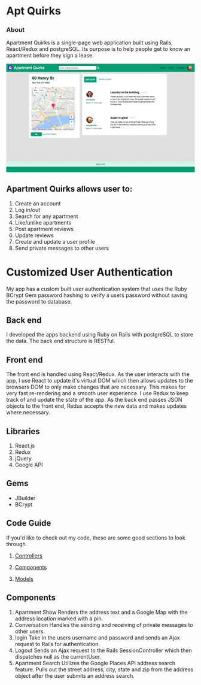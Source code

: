 # Apt Quirks

### About

Apartment Quirks is a single-page web application built using Rails, React/Redux and postgreSQL. Its purpose is to help people get to know an apartment before they sign a lease.

![show page screenshot](https://github.com/Madhava-Hansen/AptQuirks/blob/master/app/assets/images/show_page_screen_shot.jpg)

## Apartment Quirks allows user to:

1. Create an account
2. Log in/out
3. Search for any apartment
4. Like/unlike apartments
5. Post apartment reviews
6. Update reviews
7. Create and update a user profile
8. Send private messages to other users

# Customized User Authentication

My app has a custom built user authentication system that uses the Ruby BCrypt Gem password hashing to verify a users password without saving the password to database.

## Back end
I developed the apps backend using Ruby on Rails with postgreSQL to store the data. The back end structure is RESTful.

## Front end

The front end is handled using React/Redux. As the user interacts with the app, I use React to update it's virtual DOM which then allows updates to the browsers DOM to only make changes that are necessary. This makes for very fast re-rendering and a smooth user experience. I use Redux to keep track of and update the state of the app. As the back end passes JSON objects to the front end, Redux accepts the new data and makes updates where necessary.

## Libraries

1. React.js
2. Redux
3. jQuery
4. Google API

## Gems
  * JBuilder
  * BCrypt

## Code Guide

If you'd like to check out my code, these are some good sections to look through.

1. [Controllers](https://github.com/Madhava-Hansen/AptQuirks/tree/master/app/controllers/api)

2. [Components](https://github.com/Madhava-Hansen/AptQuirks/tree/master/frontend/components)

3. [Models](https://github.com/Madhava-Hansen/AptQuirks/tree/master/app/models)


## Components

1. Apartment Show
  Renders the address text and a Google Map with the address location marked with a pin.
2. Conversation
  Handles the sending and receiving of private messages to other users.
3. login
  Take in the users username and password and sends an Ajax request to Rails for authentication.
4. Logout
  Sends an Ajax request to the Rails SessionController which then dispatches null as the currentUser.
5. Apartment Search
  Utilizes the Google Places API address search feature. Pulls out the street address, city, state and zip from the address object after the user submits an address search.
